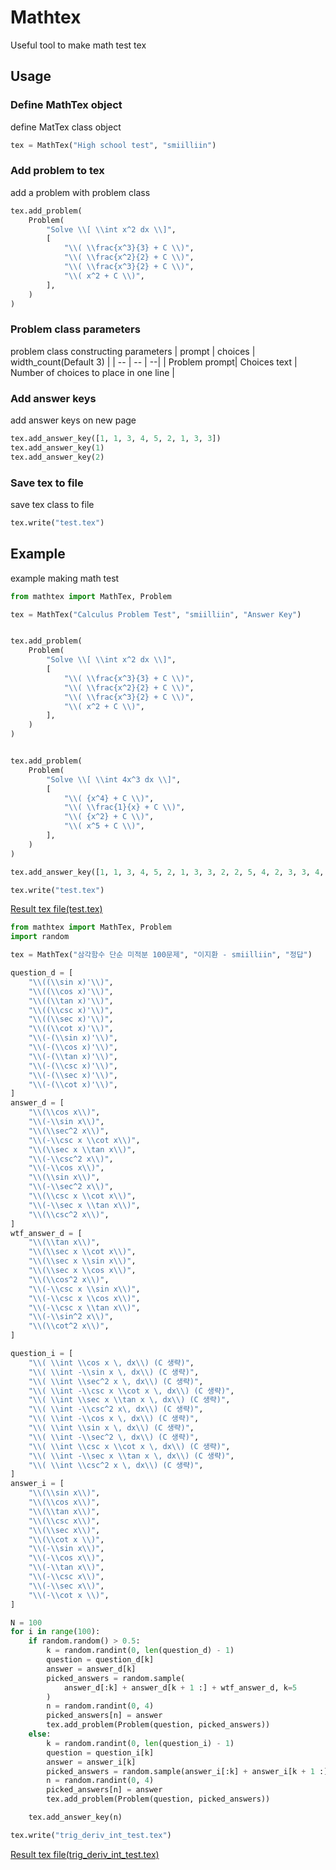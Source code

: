 # Mathtex
Useful tool to make math test tex

## Usage

### Define MathTex object
define MatTex class object
```py
tex = MathTex("High school test", "smiilliin")
```

### Add problem to tex
add a problem with problem class
```py
tex.add_problem(
    Problem(
        "Solve \\[ \\int x^2 dx \\]",
        [
            "\\( \\frac{x^3}{3} + C \\)",
            "\\( \\frac{x^2}{2} + C \\)",
            "\\( \\frac{x^3}{2} + C \\)",
            "\\( x^2 + C \\)",
        ],
    )
)
```
### Problem class parameters
problem class constructing parameters
| prompt | choices  | width_count(Default 3) |
| -- | -- | --|
| Problem prompt| Choices text | Number of choices to place in one line |

### Add answer keys
add answer keys on new page
```py
tex.add_answer_key([1, 1, 3, 4, 5, 2, 1, 3, 3])
tex.add_answer_key(1)
tex.add_answer_key(2)
```

### Save tex to file
save tex class to file
```py
tex.write("test.tex")
```

## Example
example making math test
```py
from mathtex import MathTex, Problem

tex = MathTex("Calculus Problem Test", "smiilliin", "Answer Key")


tex.add_problem(
    Problem(
        "Solve \\[ \\int x^2 dx \\]",
        [
            "\\( \\frac{x^3}{3} + C \\)",
            "\\( \\frac{x^2}{2} + C \\)",
            "\\( \\frac{x^3}{2} + C \\)",
            "\\( x^2 + C \\)",
        ],
    )
)


tex.add_problem(
    Problem(
        "Solve \\[ \\int 4x^3 dx \\]",
        [
            "\\( {x^4} + C \\)",
            "\\( \\frac{1}{x} + C \\)",
            "\\( {x^2} + C \\)",
            "\\( x^5 + C \\)",
        ],
    )
)

tex.add_answer_key([1, 1, 3, 4, 5, 2, 1, 3, 3, 2, 2, 5, 4, 2, 3, 3, 4, 4, 1, 2])

tex.write("test.tex")
```
[Result tex file(test.tex)](./test.pdf)

```py
from mathtex import MathTex, Problem
import random

tex = MathTex("삼각함수 단순 미적분 100문제", "이지환 - smiilliin", "정답")

question_d = [
    "\\((\\sin x)'\\)",
    "\\((\\cos x)'\\)",
    "\\((\\tan x)'\\)",
    "\\((\\csc x)'\\)",
    "\\((\\sec x)'\\)",
    "\\((\\cot x)'\\)",
    "\\(-(\\sin x)'\\)",
    "\\(-(\\cos x)'\\)",
    "\\(-(\\tan x)'\\)",
    "\\(-(\\csc x)'\\)",
    "\\(-(\\sec x)'\\)",
    "\\(-(\\cot x)'\\)",
]
answer_d = [
    "\\(\\cos x\\)",
    "\\(-\\sin x\\)",
    "\\(\\sec^2 x\\)",
    "\\(-\\csc x \\cot x\\)",
    "\\(\\sec x \\tan x\\)",
    "\\(-\\csc^2 x\\)",
    "\\(-\\cos x\\)",
    "\\(\\sin x\\)",
    "\\(-\\sec^2 x\\)",
    "\\(\\csc x \\cot x\\)",
    "\\(-\\sec x \\tan x\\)",
    "\\(\\csc^2 x\\)",
]
wtf_answer_d = [
    "\\(\\tan x\\)",
    "\\(\\sec x \\cot x\\)",
    "\\(\\sec x \\sin x\\)",
    "\\(\\sec x \\cos x\\)",
    "\\(\\cos^2 x\\)",
    "\\(-\\csc x \\sin x\\)",
    "\\(-\\csc x \\cos x\\)",
    "\\(-\\csc x \\tan x\\)",
    "\\(-\\sin^2 x\\)",
    "\\(\\cot^2 x\\)",
]

question_i = [
    "\\( \\int \\cos x \, dx\\) (C 생략)",
    "\\( \\int -\\sin x \, dx\\) (C 생략)",
    "\\( \\int \\sec^2 x \, dx\\) (C 생략)",
    "\\( \\int -\\csc x \\cot x \, dx\\) (C 생략)",
    "\\( \\int \\sec x \\tan x \, dx\\) (C 생략)",
    "\\( \\int -\\csc^2 x\, dx\\) (C 생략)",
    "\\( \\int -\\cos x \, dx\\) (C 생략)",
    "\\( \\int \\sin x \, dx\\) (C 생략)",
    "\\( \\int -\\sec^2 \, dx\\) (C 생략)",
    "\\( \\int \\csc x \\cot x \, dx\\) (C 생략)",
    "\\( \\int -\\sec x \\tan x \, dx\\) (C 생략)",
    "\\( \\int \\csc^2 x \, dx\\) (C 생략)",
]
answer_i = [
    "\\(\\sin x\\)",
    "\\(\\cos x\\)",
    "\\(\\tan x\\)",
    "\\(\\csc x\\)",
    "\\(\\sec x\\)",
    "\\(\\cot x \\)",
    "\\(-\\sin x\\)",
    "\\(-\\cos x\\)",
    "\\(-\\tan x\\)",
    "\\(-\\csc x\\)",
    "\\(-\\sec x\\)",
    "\\(-\\cot x \\)",
]

N = 100
for i in range(100):
    if random.random() > 0.5:
        k = random.randint(0, len(question_d) - 1)
        question = question_d[k]
        answer = answer_d[k]
        picked_answers = random.sample(
            answer_d[:k] + answer_d[k + 1 :] + wtf_answer_d, k=5
        )
        n = random.randint(0, 4)
        picked_answers[n] = answer
        tex.add_problem(Problem(question, picked_answers))
    else:
        k = random.randint(0, len(question_i) - 1)
        question = question_i[k]
        answer = answer_i[k]
        picked_answers = random.sample(answer_i[:k] + answer_i[k + 1 :], k=5)
        n = random.randint(0, 4)
        picked_answers[n] = answer
        tex.add_problem(Problem(question, picked_answers))

    tex.add_answer_key(n)

tex.write("trig_deriv_int_test.tex")
```
[Result tex file(trig_deriv_int_test.tex)](./trig_deriv_int_test.pdf)